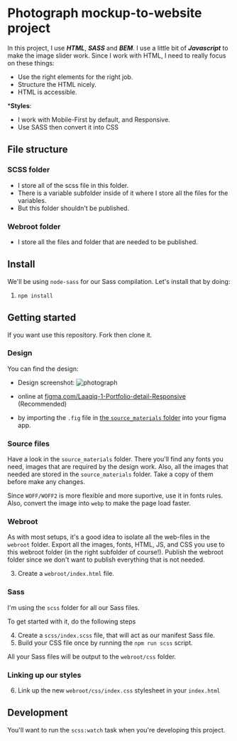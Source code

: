 # Photograph mockup-to-website project

In this project, I use ***HTML***, ***SASS*** and ***BEM***. I use a little bit of ***Javascript*** to make the image slider work. Since I work with HTML, I need to really focus on these things: 

  - Use the right elements for the right job.
  - Structure the HTML nicely.
  - HTML is accessible.

  ***Styles**:
  - I work with Mobile-First by default, and Responsive.
  - Use SASS then convert it into CSS

## File structure

### SCSS folder
- I store all of the scss file in this folder. 
- There is a variable subfolder inside of it where I store all the files for the variables.
- But this folder shouldn't be published.

### Webroot folder
- I store all the files and folder that are needed to be published.

## Install

We'll be using `node-sass` for our Sass compilation. Let's install that by doing:

1. `npm install`

## Getting started

If you want use this repository. Fork then clone it.

### Design

You can find the design:

- Design screenshot:
![photograph](https://iili.io/KoEJbn.png)

- online at [figma.com/Laaqiq-1-Portfolio-detail-Responsive](https://www.figma.com/file/VgF87mULloYb7HZ1EMCRzU/Laaqiq-1-Portfolio-detail-Responsive?node-id=0%3A1) (Recommended)
- by importing the `.fig` file in [the `source_materials` folder](./source_materials/) into your figma app.

### Source files

Have a look in the `source_materials` folder. There you'll find any fonts you need, images that are required by the design work.
Also, all the images that needed are stored in the `source_materials` folder. Take a copy of them before make any changes.

Since `WOFF/WOFF2` is more flexible and more suportive, use it in fonts rules. 
Also, convert the image into `webp` to make the page load faster.

### Webroot

As with most setups, it's a good idea to isolate all the web-files in the `webroot` folder.
Export all the images, fonts, HTML, JS, and CSS you use to this webroot folder (in the right subfolder of course!). Publish the webroot folder since we don't want to publish everything that is not needed.

3. Create a `webroot/index.html` file.

### Sass

I'm using the `scss` folder for all our Sass files.

To get started with it, do the following steps

4. Create a `scss/index.scss` file, that will act as our manifest Sass file.
5. Build your CSS file once by running the `npm run scss` script.

All your Sass files will be output to the `webroot/css` folder.

### Linking up our styles

6. Link up the new `webroot/css/index.css` stylesheet in your `index.html`

## Development

You'll want to run the `scss:watch` task when you're developing this project.
